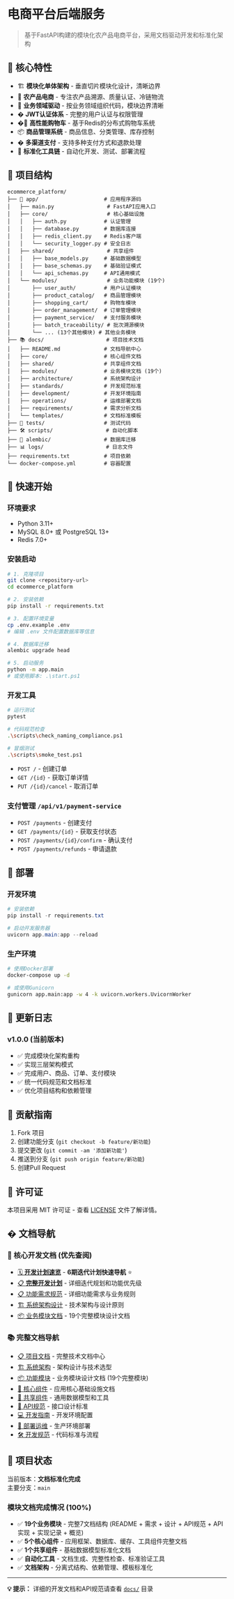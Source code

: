 # 电商平台后端服务

> 基于FastAPI构建的模块化农产品电商平台，采用文档驱动开发和标准化架构

## 🎯 核心特性
- 🏗️ **模块化单体架构** - 垂直切片模块化设计，清晰边界
- 🌾 **农产品电商** - 专注农产品溯源、质量认证、冷链物流
- 🔗 **业务领域驱动** - 按业务领域组织代码，模块边界清晰
- � **JWT认证体系** - 完整的用户认证与权限管理
- �🛒 **高性能购物车** - 基于Redis的分布式购物车系统
- 📦 **商品管理系统** - 商品信息、分类管理、库存控制
- � **多渠道支付** - 支持多种支付方式和退款处理
- 🔄 **标准化工具链** - 自动化开发、测试、部署流程

## 📁 项目结构

```
ecommerce_platform/
├── 📂 app/                     # 应用程序源码
│   ├── main.py                 # FastAPI应用入口
│   ├── core/                   # 核心基础设施
│   │   ├── auth.py            # 认证管理
│   │   ├── database.py        # 数据库连接
│   │   ├── redis_client.py    # Redis客户端
│   │   └── security_logger.py # 安全日志
│   ├── shared/                 # 共享组件
│   │   ├── base_models.py     # 基础数据模型
│   │   ├── base_schemas.py    # 基础验证模式
│   │   └── api_schemas.py     # API通用模式
│   └── modules/                # 业务功能模块 (19个)
│       ├── user_auth/         # 用户认证模块
│       ├── product_catalog/   # 商品管理模块  
│       ├── shopping_cart/     # 购物车模块
│       ├── order_management/  # 订单管理模块
│       ├── payment_service/   # 支付服务模块
│       ├── batch_traceability/ # 批次溯源模块
│       └── ... (13个其他模块) # 其他业务模块
├── 📚 docs/                    # 项目技术文档
│   ├── README.md              # 文档导航中心
│   ├── core/                  # 核心组件文档
│   ├── shared/                # 共享组件文档
│   ├── modules/               # 业务模块文档 (19个)
│   ├── architecture/          # 系统架构设计
│   ├── standards/             # 开发规范标准
│   ├── development/           # 开发环境指南
│   ├── operations/            # 运维部署文档
│   ├── requirements/          # 需求分析文档
│   └── templates/             # 文档标准模板
├── 🧪 tests/                   # 测试代码
├── 🛠️ scripts/                 # 自动化脚本
├── 📝 alembic/                 # 数据库迁移
├── 📊 logs/                    # 日志文件
├── requirements.txt           # 项目依赖
└── docker-compose.yml         # 容器配置
```

## 🚀 快速开始

### 环境要求
- Python 3.11+
- MySQL 8.0+ 或 PostgreSQL 13+
- Redis 7.0+

### 安装启动
```bash
# 1. 克隆项目
git clone <repository-url>
cd ecommerce_platform

# 2. 安装依赖
pip install -r requirements.txt

# 3. 配置环境变量
cp .env.example .env
# 编辑 .env 文件配置数据库等信息

# 4. 数据库迁移
alembic upgrade head

# 5. 启动服务
python -m app.main
# 或使用脚本: .\start.ps1
```

### 开发工具
```bash
# 运行测试
pytest

# 代码规范检查
.\scripts\check_naming_compliance.ps1

# 冒烟测试
.\scripts\smoke_test.ps1
```
- `POST /` - 创建订单
- `GET /{id}` - 获取订单详情
- `PUT /{id}/cancel` - 取消订单

### 支付管理 `/api/v1/payment-service`
- `POST /payments` - 创建支付
- `GET /payments/{id}` - 获取支付状态
- `POST /payments/{id}/confirm` - 确认支付
- `POST /payments/refunds` - 申请退款

## 🚀 部署

### 开发环境
```powershell
# 安装依赖
pip install -r requirements.txt

# 启动开发服务器
uvicorn app.main:app --reload
```

### 生产环境
```bash
# 使用Docker部署
docker-compose up -d

# 或使用Gunicorn
gunicorn app.main:app -w 4 -k uvicorn.workers.UvicornWorker
```

## 📝 更新日志

### v1.0.0 (当前版本)
- ✅ 完成模块化架构重构
- ✅ 实现三层架构模式
- ✅ 完成用户、商品、订单、支付模块
- ✅ 统一代码规范和文档标准
- ✅ 优化项目结构和依赖管理

## 🤝 贡献指南

1. Fork 项目
2. 创建功能分支 (`git checkout -b feature/新功能`)
3. 提交更改 (`git commit -am '添加新功能'`)
4. 推送到分支 (`git push origin feature/新功能`)
5. 创建Pull Request

## 📄 许可证

本项目采用 MIT 许可证 - 查看 [LICENSE](LICENSE) 文件了解详情。
## � 文档导航

### 🎯 核心开发文档 (优先查阅)
- [🗓️ **开发计划速览**](DEVELOPMENT_PLAN.md) - **6期迭代计划快速导航** ⭐
- [📋 **完整开发计划**](docs/requirements/functional.md#迭代计划) - 详细迭代规划和功能优先级
- [📋 功能需求规范](docs/requirements/functional.md) - 详细功能需求与业务规则
- [🏗️ 系统架构设计](docs/architecture/overview.md) - 技术架构与设计原则
- [📦 业务模块文档](docs/modules/) - 19个完整模块设计文档

### 📚 完整文档导航
- [📋 项目文档](docs/) - 完整技术文档中心
- [🏗️ 系统架构](docs/architecture/) - 架构设计与技术选型  
- [📦 功能模块](docs/modules/) - 业务模块设计文档 (19个完整模块)
- [🔧 核心组件](docs/core/) - 应用核心基础设施文档
- [🔗 共享组件](docs/shared/) - 通用数据模型和工具  
- [📡 API规范](docs/standards/api-standards.md) - 接口设计标准
- [💻 开发指南](docs/development/) - 开发环境配置
- [🚀 部署运维](docs/operations/) - 生产环境部署
- [🛠️ 开发规范](docs/standards/) - 代码标准与流程

## 🎯 项目状态

当前版本：**文档标准化完成**  
主要分支：`main`

### 模块文档完成情况 (100%)
- ✅ **19个业务模块** - 完整7文档结构 (README + 需求 + 设计 + API规范 + API实现 + 实现记录 + 概览)
- ✅ **5个核心组件** - 应用框架、数据库、缓存、工具组件完整文档
- ✅ **1个共享组件** - 基础数据模型标准化文档
- ✅ **自动化工具** - 文档生成、完整性检查、标准验证工具
- ✅ **文档架构** - 分离式结构、依赖管理、模板标准化

---

**💡 提示：** 详细的开发文档和API规范请查看 [`docs/`](docs/) 目录